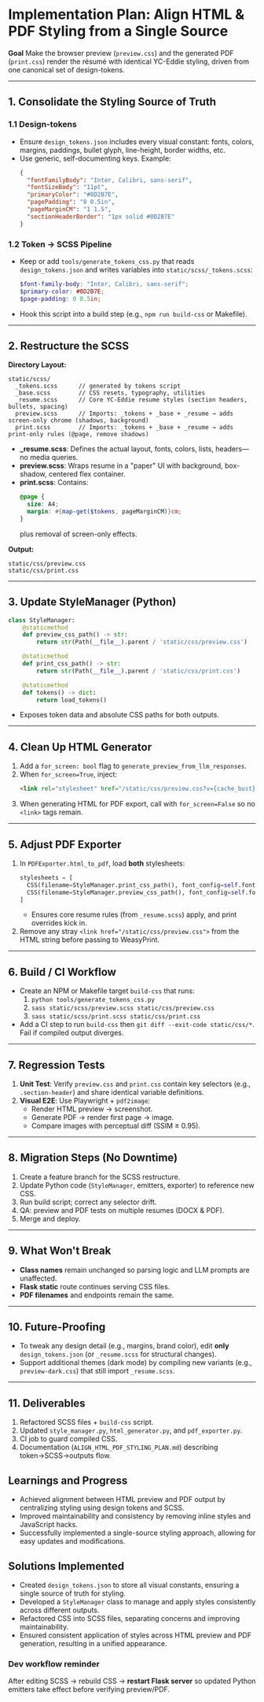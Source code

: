 # Implementation Plan: Align HTML & PDF Styling from a Single Source

**Goal**
Make the browser preview (`preview.css`) and the generated PDF (`print.css`) render the résumé with identical YC-Eddie styling, driven from one canonical set of design-tokens.

---
## 1. Consolidate the Styling Source of Truth

### 1.1 Design-tokens
- Ensure `design_tokens.json` includes every visual constant: fonts, colors, margins, paddings, bullet glyph, line-height, border widths, etc.
- Use generic, self-documenting keys. Example:
  ```json
  {
    "fontFamilyBody": "Inter, Calibri, sans-serif",
    "fontSizeBody": "11pt",
    "primaryColor": "#0D2B7E",
    "pagePadding": "0 0.5in",
    "pageMarginCM": "1 1.5",
    "sectionHeaderBorder": "1px solid #0D2B7E"
  }
  ```

### 1.2 Token → SCSS Pipeline
- Keep or add `tools/generate_tokens_css.py` that reads `design_tokens.json` and writes variables into `static/scss/_tokens.scss`:
  ```scss
  $font-family-body: "Inter, Calibri, sans-serif";
  $primary-color: #0D2B7E;
  $page-padding: 0 0.5in;
  ```
- Hook this script into a build step (e.g., `npm run build-css` or Makefile).

---
## 2. Restructure the SCSS

**Directory Layout:**
```
static/scss/
  _tokens.scss      // generated by tokens script
  _base.scss        // CSS resets, typography, utilities
  _resume.scss      // Core YC-Eddie resume styles (section headers, bullets, spacing)
  preview.scss      // Imports: _tokens + _base + _resume → adds screen-only chrome (shadows, background)
  print.scss        // Imports: _tokens + _base + _resume → adds print-only rules (@page, remove shadows)
```

- **_resume.scss**: Defines the actual layout, fonts, colors, lists, headers—no media queries.
- **preview.scss**: Wraps resume in a "paper" UI with background, box-shadow, centered flex container.
- **print.scss**: Contains:
  ```scss
  @page {
    size: A4;
    margin: #{map-get($tokens, pageMarginCM)}cm;
  }
  ```
  plus removal of screen-only effects.

**Output:**
```
static/css/preview.css
static/css/print.css
```

---
## 3. Update StyleManager (Python)
```python
class StyleManager:
    @staticmethod
    def preview_css_path() -> str:
        return str(Path(__file__).parent / 'static/css/preview.css')

    @staticmethod
    def print_css_path() -> str:
        return str(Path(__file__).parent / 'static/css/print.css')

    @staticmethod
    def tokens() -> dict:
        return load_tokens()
```
- Exposes token data and absolute CSS paths for both outputs.

---
## 4. Clean Up HTML Generator
1. Add a `for_screen: bool` flag to `generate_preview_from_llm_responses`.
2. When `for_screen=True`, inject:
   ```html
   <link rel="stylesheet" href="/static/css/preview.css?v={cache_bust}">
   ```
3. When generating HTML for PDF export, call with `for_screen=False` so no `<link>` tags remain.

---
## 5. Adjust PDF Exporter
1. In `PDFExporter.html_to_pdf`, load **both** stylesheets:
   ```python
   stylesheets = [
     CSS(filename=StyleManager.print_css_path(), font_config=self.font_config),
     CSS(filename=StyleManager.preview_css_path(), font_config=self.font_config)
   ]
   ```
   - Ensures core resume rules (from `_resume.scss`) apply, and print overrides kick in.
2. Remove any stray `<link href="/static/css/preview.css">` from the HTML string before passing to WeasyPrint.

---
## 6. Build / CI Workflow
- Create an NPM or Makefile target `build-css` that runs:
  1. `python tools/generate_tokens_css.py`
  2. `sass static/scss/preview.scss static/css/preview.css`
  3. `sass static/scss/print.scss static/css/print.css`
- Add a CI step to run `build-css` then `git diff --exit-code static/css/*`. Fail if compiled output diverges.

---
## 7. Regression Tests
1. **Unit Test**: Verify `preview.css` and `print.css` contain key selectors (e.g., `.section-header`) and share identical variable definitions.
2. **Visual E2E**: Use Playwright + `pdf2image`:
   - Render HTML preview → screenshot.
   - Generate PDF → render first page → image.
   - Compare images with perceptual diff (SSIM ≥ 0.95).

---
## 8. Migration Steps (No Downtime)
1. Create a feature branch for the SCSS restructure.
2. Update Python code (`StyleManager`, emitters, exporter) to reference new CSS.
3. Run build script; correct any selector drift.
4. QA: preview and PDF tests on multiple resumes (DOCX & PDF).
5. Merge and deploy.

---
## 9. What Won't Break
- **Class names** remain unchanged so parsing logic and LLM prompts are unaffected.
- **Flask static** route continues serving CSS files.
- **PDF filenames** and endpoints remain the same.

---
## 10. Future-Proofing
- To tweak any design detail (e.g., margins, brand color), edit **only** `design_tokens.json` (or `_resume.scss` for structural changes).
- Support additional themes (dark mode) by compiling new variants (e.g., `preview-dark.css`) that still import `_resume.scss`.

---
## 11. Deliverables
1. Refactored SCSS files + `build-css` script.  
2. Updated `style_manager.py`, `html_generator.py`, and `pdf_exporter.py`.  
3. CI job to guard compiled CSS.  
4. Documentation (`ALIGN_HTML_PDF_STYLING_PLAN.md`) describing token→SCSS→outputs flow.

## Learnings and Progress

- Achieved alignment between HTML preview and PDF output by centralizing styling using design tokens and SCSS.
- Improved maintainability and consistency by removing inline styles and JavaScript hacks.
- Successfully implemented a single-source styling approach, allowing for easy updates and modifications.

## Solutions Implemented

- Created `design_tokens.json` to store all visual constants, ensuring a single source of truth for styling.
- Developed a `StyleManager` class to manage and apply styles consistently across different outputs.
- Refactored CSS into SCSS files, separating concerns and improving maintainability.
- Ensured consistent application of styles across HTML preview and PDF generation, resulting in a unified appearance.

### Dev workflow reminder
After editing SCSS → rebuild CSS → **restart Flask server** so updated Python emitters take effect before verifying preview/PDF. 
